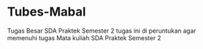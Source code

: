 # Tubes-Mabal
Tugas Besar SDA Praktek Semester 2
tugas ini di peruntukan agar memenuhi tugas Mata kuliah SDA Praktek Semester 2
